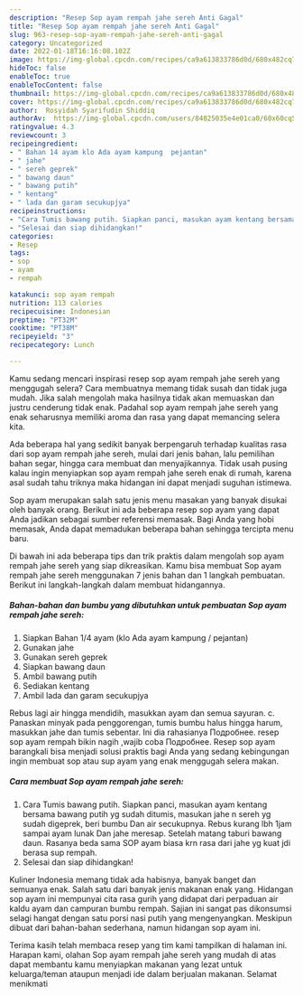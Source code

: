```yaml
---
description: "Resep Sop ayam rempah jahe sereh Anti Gagal"
title: "Resep Sop ayam rempah jahe sereh Anti Gagal"
slug: 963-resep-sop-ayam-rempah-jahe-sereh-anti-gagal
category: Uncategorized
date: 2022-01-18T16:16:08.102Z
image: https://img-global.cpcdn.com/recipes/ca9a613833786d0d/680x482cq70/sop-ayam-rempah-jahe-sereh-foto-resep-utama.jpg
hideToc: false
enableToc: true
enableTocContent: false
thumbnail: https://img-global.cpcdn.com/recipes/ca9a613833786d0d/680x482cq70/sop-ayam-rempah-jahe-sereh-foto-resep-utama.jpg
cover: https://img-global.cpcdn.com/recipes/ca9a613833786d0d/680x482cq70/sop-ayam-rempah-jahe-sereh-foto-resep-utama.jpg
author:  Rosyidah Syarifudin Shiddiq
authorAv:  https://img-global.cpcdn.com/users/84825035e4e01ca0/60x60cq50/avatar.jpg
ratingvalue: 4.3
reviewcount: 3
recipeingredient:
- " Bahan 14 ayam klo Ada ayam kampung  pejantan"
- " jahe"
- " sereh geprek"
- " bawang daun"
- " bawang putih"
- " kentang"
- " lada dan garam secukupjya"
recipeinstructions:
- "Cara Tumis bawang putih. Siapkan panci, masukan ayam kentang bersama bawang putih yg sudah ditumis, masukan jahe n sereh yg sudah digeprek, beri bumbu Dan air secukupnya. Rebus kurang lbh 1jam sampai ayam lunak Dan jahe meresap. Setelah matang taburi bawang daun. Rasanya beda sama SOP ayam biasa krn rasa dari jahe yg kuat jdi berasa sup rempah."
- "Selesai dan siap dihidangkan!"
categories:
- Resep
tags:
- sop
- ayam
- rempah

katakunci: sop ayam rempah 
nutrition: 113 calories
recipecuisine: Indonesian
preptime: "PT32M"
cooktime: "PT38M"
recipeyield: "3"
recipecategory: Lunch

---
```



Kamu sedang mencari inspirasi resep sop ayam rempah jahe sereh yang menggugah selera? Cara membuatnya memang tidak susah dan tidak juga mudah. Jika salah mengolah maka hasilnya tidak akan memuaskan dan justru cenderung tidak enak. Padahal sop ayam rempah jahe sereh yang enak seharusnya memiliki aroma dan rasa yang dapat memancing selera kita.


Ada beberapa hal yang sedikit banyak berpengaruh terhadap kualitas rasa dari sop ayam rempah jahe sereh, mulai dari jenis bahan, lalu pemilihan bahan segar, hingga cara membuat dan menyajikannya. Tidak usah pusing kalau ingin menyiapkan sop ayam rempah jahe sereh enak di rumah, karena asal sudah tahu triknya maka hidangan ini dapat menjadi suguhan istimewa.

Sop ayam merupakan salah satu jenis menu masakan yang banyak disukai oleh banyak orang. Berikut ini ada beberapa resep sop ayam yang dapat Anda jadikan sebagai sumber referensi memasak. Bagi Anda yang hobi memasak, Anda dapat memadukan beberapa bahan sehingga tercipta menu baru.


Di bawah ini ada beberapa tips dan trik praktis dalam mengolah sop ayam rempah jahe sereh yang siap dikreasikan. Kamu bisa membuat Sop ayam rempah jahe sereh menggunakan 7 jenis bahan dan 1 langkah pembuatan. Berikut ini langkah-langkah dalam membuat hidangannya.

<!--inarticleads1-->

##### Bahan-bahan dan bumbu yang dibutuhkan untuk pembuatan Sop ayam rempah jahe sereh:

1. Siapkan  Bahan 1/4 ayam (klo Ada ayam kampung / pejantan)
1. Gunakan  jahe
1. Gunakan  sereh geprek
1. Siapkan  bawang daun
1. Ambil  bawang putih
1. Sediakan  kentang
1. Ambil  lada dan garam secukupjya


Rebus lagi air hingga mendidih, masukkan ayam dan semua sayuran. c. Panaskan minyak pada penggorengan, tumis bumbu halus hingga harum, masukkan jahe dan tumis sebentar. Ini dia rahasianya Подробнее. resep sop ayam rempah bikin nagih ,wajib coba Подробнее. Resep sop ayam barangkali bisa menjadi solusi praktis bagi Anda yang sedang kebingungan ingin membuat sop atau sup ayam yang enak menggugah selera makan. 

<!--inarticleads2-->

##### Cara membuat Sop ayam rempah jahe sereh:

1. Cara Tumis bawang putih. Siapkan panci, masukan ayam kentang bersama bawang putih yg sudah ditumis, masukan jahe n sereh yg sudah digeprek, beri bumbu Dan air secukupnya. Rebus kurang lbh 1jam sampai ayam lunak Dan jahe meresap. Setelah matang taburi bawang daun. Rasanya beda sama SOP ayam biasa krn rasa dari jahe yg kuat jdi berasa sup rempah.
1. Selesai dan siap dihidangkan!

Kuliner Indonesia memang tidak ada habisnya, banyak banget dan semuanya enak. Salah satu dari banyak jenis makanan enak yang. Hidangan sop ayam ini mempunyai cita rasa gurih yang didapat dari perpaduan air kaldu ayam dan campuran bumbu rempah. Sajian ini sangat pas dikonsumsi selagi hangat dengan satu porsi nasi putih yang mengenyangkan. Meskipun dibuat dari bahan-bahan sederhana, namun hidangan sop ayam ini. 

Terima kasih telah membaca resep yang tim kami tampilkan di halaman ini. Harapan kami, olahan Sop ayam rempah jahe sereh yang mudah di atas dapat membantu kamu menyiapkan makanan yang lezat untuk keluarga/teman ataupun menjadi ide dalam berjualan makanan. Selamat menikmati
